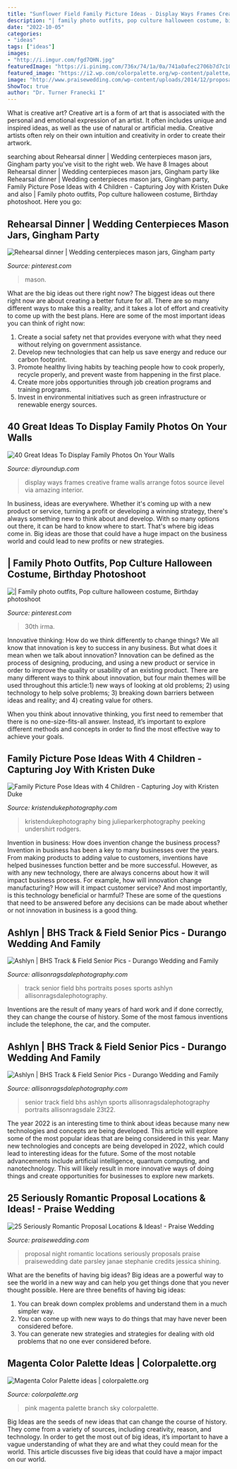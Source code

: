 ```yaml
---
title: "Sunflower Field Family Picture Ideas - Display Ways Frames Creative Frame Walls Arrange Fotos Source Ilevel Via Amazing Interior"
description: "| family photo outfits, pop culture halloween costume, birthday photoshoot"
date: "2022-10-05"
categories:
- "ideas"
tags: ["ideas"]
images:
- "http://i.imgur.com/fgd7QHN.jpg"
featuredImage: "https://i.pinimg.com/736x/74/1a/0a/741a0afec2706b7d7c10104a20e53994.jpg"
featured_image: "https://i2.wp.com/colorpalette.org/wp-content/palette/pink_sky_branch_colorpalette_rxmrf.jpg?w=500"
image: "http://www.praisewedding.com/wp-content/uploads/2014/12/proposal2-night.jpg"
ShowToc: true
author: "Dr. Turner Franecki I"
---
```



What is creative art?
Creative art is a form of art that is associated with the personal and emotional expression of an artist. It often includes unique and inspired ideas, as well as the use of natural or artificial media. Creative artists often rely on their own intuition and creativity in order to create their artwork.

	

		
searching about Rehearsal dinner | Wedding centerpieces mason jars, Gingham party you've visit to the right web. We have 8 Images about Rehearsal dinner | Wedding centerpieces mason jars, Gingham party like Rehearsal dinner | Wedding centerpieces mason jars, Gingham party, Family Picture Pose Ideas with 4 Children - Capturing Joy with Kristen Duke and also | Family photo outfits, Pop culture halloween costume, Birthday photoshoot. Here you go:
		
    
## Rehearsal Dinner | Wedding Centerpieces Mason Jars, Gingham Party

<img loading=lazy src="https://i.pinimg.com/736x/74/1a/0a/741a0afec2706b7d7c10104a20e53994.jpg" onerror="this.onerror=null;this.src='https://tse2.mm.bing.net/th?id=OIP.uJIa6yj0yy4lsDojMp0BWQHaJ3&amp;pid=15.1';" alt="Rehearsal dinner | Wedding centerpieces mason jars, Gingham party">

_Source: pinterest.com_

>mason. 

	

What are the big ideas out there right now?
The biggest ideas out there right now are about creating a better future for all. There are so many different ways to make this a reality, and it takes a lot of effort and creativity to come up with the best plans. Here are some of the most important ideas you can think of right now:
1. Create a social safety net that provides everyone with what they need without relying on government assistance.
2. Develop new technologies that can help us save energy and reduce our carbon footprint. 
3. Promote healthy living habits by teaching people how to cook properly, recycle properly, and prevent waste from happening in the first place. 
4. Create more jobs opportunities through job creation programs and training programs. 
5. Invest in environmental initiatives such as green infrastructure or renewable energy sources.

    
## 40 Great Ideas To Display Family Photos On Your Walls

<img loading=lazy src="http://i.imgur.com/fgd7QHN.jpg" onerror="this.onerror=null;this.src='https://tse1.mm.bing.net/th?id=OIP.PniZRWqFocVQn34FAKNcEwHaJ4&amp;pid=15.1';" alt="40 Great Ideas To Display Family Photos On Your Walls">

_Source: diyroundup.com_

>display ways frames creative frame walls arrange fotos source ilevel via amazing interior. 

	

In business, ideas are everywhere. Whether it's coming up with a new product or service, turning a profit or developing a winning strategy, there's always something new to think about and develop. With so many options out there, it can be hard to know where to start. That's where big ideas come in. Big ideas are those that could have a huge impact on the business world and could lead to new profits or new strategies.

    
## | Family Photo Outfits, Pop Culture Halloween Costume, Birthday Photoshoot

<img loading=lazy src="https://i.pinimg.com/736x/74/ae/92/74ae920e1f893f28d3deb22c0b083061.jpg" onerror="this.onerror=null;this.src='https://tse1.mm.bing.net/th?id=OIP.1QEZMD7hO0a7wJgLXIEvsQHaLF&amp;pid=15.1';" alt="| Family photo outfits, Pop culture halloween costume, Birthday photoshoot">

_Source: pinterest.com_

>30th irma. 

	

Innovative thinking: How do we think differently to change things?
We all know that innovation is key to success in any business. But what does it mean when we talk about innovation?
Innovation can be defined as the process of designing, producing, and using a new product or service in order to improve the quality or usability of an existing product. There are many different ways to think about innovation, but four main themes will be used throughout this article:1) new ways of looking at old problems; 2) using technology to help solve problems; 3) breaking down barriers between ideas and reality; and 4) creating value for others. 

When you think about innovative thinking, you first need to remember that there is no one-size-fits-all answer. Instead, it’s important to explore different methods and concepts in order to find the most effective way to achieve your goals.

    
## Family Picture Pose Ideas With 4 Children - Capturing Joy With Kristen Duke

<img loading=lazy src="https://www.kristendukephotography.com/wp-content/uploads/2015/09/lean.jpg" onerror="this.onerror=null;this.src='https://tse2.mm.bing.net/th?id=OIP.Upt5kbx5puxMRzxOc28KbAHaKX&amp;pid=15.1';" alt="Family Picture Pose Ideas with 4 Children - Capturing Joy with Kristen Duke">

_Source: kristendukephotography.com_

>kristendukephotography bing julieparkerphotography peeking undershirt rodgers. 

	

Invention in business: How does invention change the business process?
Invention in business has been a key to many businesses over the years. From making products to adding value to customers, inventions have helped businesses function better and be more successful. However, as with any new technology, there are always concerns about how it will impact business process. For example, how will innovation change manufacturing? How will it impact customer service? And most importantly, is this technology beneficial or harmful? These are some of the questions that need to be answered before any decisions can be made about whether or not innovation in business is a good thing.

    
## Ashlyn | BHS Track &amp; Field Senior Pics - Durango Wedding And Family

<img loading=lazy src="https://allisonragsdalephotography.com/wp-content/uploads/2013/08/allisonragsdalephotography-1175.jpg" onerror="this.onerror=null;this.src='https://tse1.mm.bing.net/th?id=OIP.X0WTp5V0XfRwvmRhI1-uQwHaLI&amp;pid=15.1';" alt="Ashlyn | BHS Track &amp; Field Senior Pics - Durango Wedding and Family">

_Source: allisonragsdalephotography.com_

>track senior field bhs portraits poses sports ashlyn allisonragsdalephotography. 

	

Inventions are the result of many years of hard work and if done correctly, they can change the course of history. Some of the most famous inventions include the telephone, the car, and the computer.

    
## Ashlyn | BHS Track &amp; Field Senior Pics - Durango Wedding And Family

<img loading=lazy src="https://allisonragsdalephotography.com/wp-content/uploads/2013/08/allisonragsdalephotography-1152-681x1024.jpg" onerror="this.onerror=null;this.src='https://tse4.mm.bing.net/th?id=OIP.kEcwatXfotJnVSQqk5zH0QHaLI&amp;pid=15.1';" alt="Ashlyn | BHS Track &amp; Field Senior Pics - Durango Wedding and Family">

_Source: allisonragsdalephotography.com_

>senior track field bhs ashlyn sports allisonragsdalephotography portraits allisonragsdale 23t22. 

	

The year 2022 is an interesting time to think about ideas because many new technologies and concepts are being developed. This article will explore some of the most popular ideas that are being considered in this year.
Many new technologies and concepts are being developed in 2022, which could lead to interesting ideas for the future. Some of the most notable advancements include artificial intelligence, quantum computing, and nanotechnology. This will likely result in more innovative ways of doing things and create opportunities for businesses to explore new markets.

    
## 25 Seriously Romantic Proposal Locations &amp; Ideas! - Praise Wedding

<img loading=lazy src="http://www.praisewedding.com/wp-content/uploads/2014/12/proposal2-night.jpg" onerror="this.onerror=null;this.src='https://tse2.mm.bing.net/th?id=OIP.KFiKXkEYZByPdDxIgiP2YwHaPV&amp;pid=15.1';" alt="25 Seriously Romantic Proposal Locations &amp; Ideas! - Praise Wedding">

_Source: praisewedding.com_

>proposal night romantic locations seriously proposals praise praisewedding date parsley janae stephanie credits jessica shining. 

	

What are the benefits of having big ideas?
Big ideas are a powerful way to see the world in a new way and can help you get things done that you never thought possible. Here are three benefits of having big ideas: 
1. You can break down complex problems and understand them in a much simpler way. 
2. You can come up with new ways to do things that may have never been considered before. 
3. You can generate new strategies and strategies for dealing with old problems that no one ever considered before.

    
## Magenta Color Palette Ideas | Colorpalette.org

<img loading=lazy src="https://i2.wp.com/colorpalette.org/wp-content/palette/pink_sky_branch_colorpalette_rxmrf.jpg?w=500" onerror="this.onerror=null;this.src='https://tse4.mm.bing.net/th?id=OIP.rm6Pfq0J1MmmgFFfhYLs_gHaKs&amp;pid=15.1';" alt="Magenta Color Palette ideas | colorpalette.org">

_Source: colorpalette.org_

>pink magenta palette branch sky colorpalette. 

	

Big Ideas are the seeds of new ideas that can change the course of history. They come from a variety of sources, including creativity, reason, and technology. In order to get the most out of big ideas, it’s important to have a vague understanding of what they are and what they could mean for the world. This article discusses five big ideas that could have a major impact on our world.

